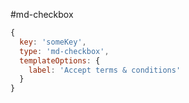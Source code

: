 #md-checkbox

```javascript
{
  key: 'someKey',
  type: 'md-checkbox',
  templateOptions: {
    label: 'Accept terms & conditions'
  }
}
```
